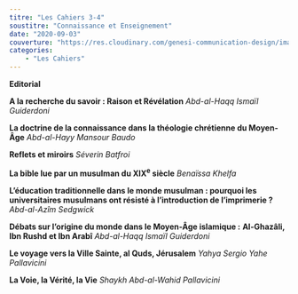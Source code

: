 ```yaml
---
titre: "Les Cahiers 3-4"
soustitre: "Connaissance et Enseignement"
date: "2020-09-03"
couverture: "https://res.cloudinary.com/genesi-communication-design/image/upload/v1606125410/ihei/couvertures/c034_wdnfjo.jpg"
categories:
    - "Les Cahiers"
---
```


**Editorial**

**A la recherche du savoir&nbsp;: Raison et Révélation**
*Abd-al-Haqq Ismaïl Guiderdoni*

**La doctrine de la connaissance dans la théologie chrétienne du Moyen-Âge**
*Abd-al-Hayy Mansour Baudo*

**Reflets et miroirs**
*Séverin Batfroi*

**La bible lue par un musulman du XIX<sup>e</sup> siècle**
*Benaïssa Khelfa*

**L’éducation traditionnelle dans le monde musulman&nbsp;: pourquoi les universitaires musulmans ont résisté à l’introduction de l’imprimerie&nbsp;?**
*Abd-al-Azîm Sedgwick*

**Débats sur l’origine du monde dans le Moyen-Âge islamique&nbsp;:**
**Al-Ghazâli, Ibn Rushd et Ibn Arabî**
*Abd-al-Haqq Ismaïl Guiderdoni*

**Le voyage vers la Ville Sainte, al Quds, Jérusalem**
*Yahya Sergio Yahe Pallavicini*

**La Voie, la Vérité, la Vie**
*Shaykh Abd-al-Wahid Pallavicini*
